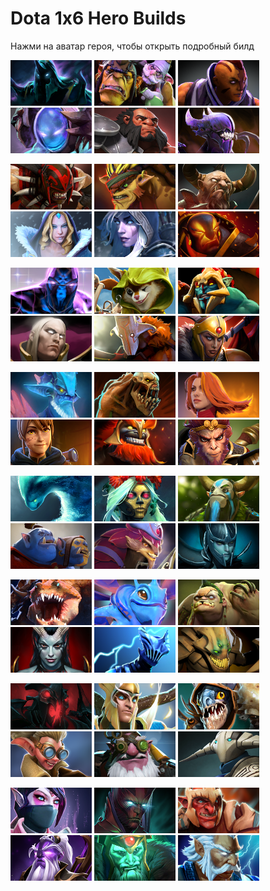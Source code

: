 # Dota 1x6 Hero Builds

Нажми на аватар героя, чтобы открыть подробный билд

<a href="./downloads/abaddon/README.md"><img src="./downloads/abaddon/avatar.png" alt="abaddon" width="130"/></a> <a href="./downloads/alchemist/README.md"><img src="./downloads/alchemist/avatar.png" alt="alchemist" width="130"/></a> <a href="./downloads/antimage/README.md"><img src="./downloads/antimage/avatar.png" alt="antimage" width="130"/></a> <a href="./downloads/arc-warden/README.md"><img src="./downloads/arc-warden/avatar.png" alt="arc-warden" width="130"/></a> <a href="./downloads/axe/README.md"><img src="./downloads/axe/avatar.png" alt="axe" width="130"/></a> <a href="./downloads/bane/README.md"><img src="./downloads/bane/avatar.png" alt="bane" width="130"/></a>

<a href="./downloads/bloodseeker/README.md"><img src="./downloads/bloodseeker/avatar.png" alt="bloodseeker" width="130"/></a> <a href="./downloads/bristleback/README.md"><img src="./downloads/bristleback/avatar.png" alt="bristleback" width="130"/></a> <a href="./downloads/centaur/README.md"><img src="./downloads/centaur/avatar.png" alt="centaur" width="130"/></a> <a href="./downloads/crystal-maiden/README.md"><img src="./downloads/crystal-maiden/avatar.png" alt="crystal-maiden" width="130"/></a> <a href="./downloads/drow-ranger/README.md"><img src="./downloads/drow-ranger/avatar.png" alt="drow-ranger" width="130"/></a> <a href="./downloads/ember-spirit/README.md"><img src="./downloads/ember-spirit/avatar.png" alt="ember-spirit" width="130"/></a>

<a href="./downloads/enigma/README.md"><img src="./downloads/enigma/avatar.png" alt="enigma" width="130"/></a> <a href="./downloads/hoodwink/README.md"><img src="./downloads/hoodwink/avatar.png" alt="hoodwink" width="130"/></a> <a href="./downloads/huskar/README.md"><img src="./downloads/huskar/avatar.png" alt="huskar" width="130"/></a> <a href="./downloads/invoker/README.md"><img src="./downloads/invoker/avatar.png" alt="invoker" width="130"/></a> <a href="./downloads/juggernaut/README.md"><img src="./downloads/juggernaut/avatar.png" alt="juggernaut" width="130"/></a> <a href="./downloads/legion-commander/README.md"><img src="./downloads/legion-commander/avatar.png" alt="legion-commander" width="130"/></a>

<a href="./downloads/leshrac/README.md"><img src="./downloads/leshrac/avatar.png" alt="leshrac" width="130"/></a> <a href="./downloads/lifestealer/README.md"><img src="./downloads/lifestealer/avatar.png" alt="lifestealer" width="130"/></a> <a href="./downloads/lina/README.md"><img src="./downloads/lina/avatar.png" alt="lina" width="130"/></a> <a href="./downloads/marci/README.md"><img src="./downloads/marci/avatar.png" alt="marci" width="130"/></a> <a href="./downloads/mars/README.md"><img src="./downloads/mars/avatar.png" alt="mars" width="130"/></a> <a href="./downloads/monkey-king/README.md"><img src="./downloads/monkey-king/avatar.png" alt="monkey-king" width="130"/></a>

<a href="./downloads/morphling/README.md"><img src="./downloads/morphling/avatar.png" alt="morphling" width="130"/></a> <a href="./downloads/muerta/README.md"><img src="./downloads/muerta/avatar.png" alt="muerta" width="130"/></a> <a href="./downloads/natures-prophet/README.md"><img src="./downloads/natures-prophet/avatar.png" alt="natures-prophet" width="130"/></a> <a href="./downloads/ogre-magi/README.md"><img src="./downloads/ogre-magi/avatar.png" alt="ogre-magi" width="130"/></a> <a href="./downloads/pangolier/README.md"><img src="./downloads/pangolier/avatar.png" alt="pangolier" width="130"/></a> <a href="./downloads/phantom-assassin/README.md"><img src="./downloads/phantom-assassin/avatar.png" alt="phantom-assassin" width="130"/></a>

<a href="./downloads/primal-beast/README.md"><img src="./downloads/primal-beast/avatar.png" alt="primal-beast" width="130"/></a> <a href="./downloads/puck/README.md"><img src="./downloads/puck/avatar.png" alt="puck" width="130"/></a> <a href="./downloads/pudge/README.md"><img src="./downloads/pudge/avatar.png" alt="pudge" width="130"/></a> <a href="./downloads/queen-of-pain/README.md"><img src="./downloads/queen-of-pain/avatar.png" alt="queen-of-pain" width="130"/></a> <a href="./downloads/razor/README.md"><img src="./downloads/razor/avatar.png" alt="razor" width="130"/></a> <a href="./downloads/sand-king/README.md"><img src="./downloads/sand-king/avatar.png" alt="sand-king" width="130"/></a>

<a href="./downloads/shadow-fiend/README.md"><img src="./downloads/shadow-fiend/avatar.png" alt="shadow-fiend" width="130"/></a> <a href="./downloads/skywrath-mage/README.md"><img src="./downloads/skywrath-mage/avatar.png" alt="skywrath-mage" width="130"/></a> <a href="./downloads/slark/README.md"><img src="./downloads/slark/avatar.png" alt="slark" width="130"/></a> <a href="./downloads/snapfire/README.md"><img src="./downloads/snapfire/avatar.png" alt="snapfire" width="130"/></a> <a href="./downloads/sniper/README.md"><img src="./downloads/sniper/avatar.png" alt="sniper" width="130"/></a> <a href="./downloads/sven/README.md"><img src="./downloads/sven/avatar.png" alt="sven" width="130"/></a>

<a href="./downloads/templar-assassin/README.md"><img src="./downloads/templar-assassin/avatar.png" alt="templar-assassin" width="130"/></a> <a href="./downloads/terrorblade/README.md"><img src="./downloads/terrorblade/avatar.png" alt="terrorblade" width="130"/></a> <a href="./downloads/troll-warlord/README.md"><img src="./downloads/troll-warlord/avatar.png" alt="troll-warlord" width="130"/></a> <a href="./downloads/void-spirit/README.md"><img src="./downloads/void-spirit/avatar.png" alt="void-spirit" width="130"/></a> <a href="./downloads/wraith-king/README.md"><img src="./downloads/wraith-king/avatar.png" alt="wraith-king" width="130"/></a> <a href="./downloads/zeus/README.md"><img src="./downloads/zeus/avatar.png" alt="zeus" width="130"/></a>